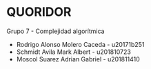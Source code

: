 # QUORIDOR

Grupo 7 - Complejidad algorítmica

* Rodrigo Alonso Molero Caceda - u20171b251
* Schmidt Avila Mark Albert - u201810723
* Moscol Suarez Adrian Gabriel - u201811410
